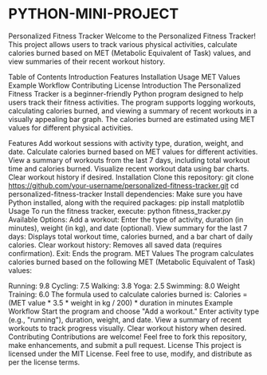 # PYTHON-MINI-PROJECT
Personalized Fitness Tracker
Welcome to the Personalized Fitness Tracker! This project allows users to track various physical activities, calculate calories burned based on MET (Metabolic Equivalent of Task) values, and view summaries of their recent workout history.

Table of Contents
Introduction
Features
Installation
Usage
MET Values
Example Workflow
Contributing
License
Introduction
The Personalized Fitness Tracker is a beginner-friendly Python program designed to help users track their fitness activities. The program supports logging workouts, calculating calories burned, and viewing a summary of recent workouts in a visually appealing bar graph. The calories burned are estimated using MET values for different physical activities.

Features
Add workout sessions with activity type, duration, weight, and date.
Calculate calories burned based on MET values for different activities.
View a summary of workouts from the last 7 days, including total workout time and calories burned.
Visualize recent workout data using bar charts.
Clear workout history if desired.
Installation
Clone this repository:
git clone https://github.com/your-username/personalized-fitness-tracker.git
cd personalized-fitness-tracker
Install dependencies:
Make sure you have Python installed, along with the required packages:
pip install matplotlib
Usage
To run the fitness tracker, execute:
python fitness_tracker.py
Available Options:
Add a workout: Enter the type of activity, duration (in minutes), weight (in kg), and date (optional).
View summary for the last 7 days: Displays total workout time, calories burned, and a bar chart of daily calories.
Clear workout history: Removes all saved data (requires confirmation).
Exit: Ends the program.
MET Values
The program calculates calories burned based on the following MET (Metabolic Equivalent of Task) values:

Running: 9.8
Cycling: 7.5
Walking: 3.8
Yoga: 2.5
Swimming: 8.0
Weight Training: 6.0
The formula used to calculate calories burned is:
Calories = (MET value * 3.5 * weight in kg / 200) * duration in minutes
Example Workflow
Start the program and choose "Add a workout."
Enter activity type (e.g., "running"), duration, weight, and date.
View a summary of recent workouts to track progress visually.
Clear workout history when desired.
Contributing
Contributions are welcome! Feel free to fork this repository, make enhancements, and submit a pull request.
License
This project is licensed under the MIT License. Feel free to use, modify, and distribute as per the license terms.

